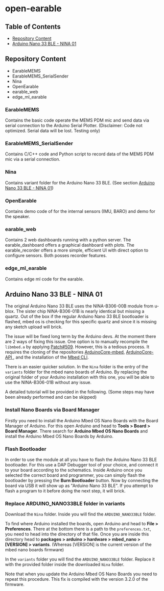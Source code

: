 # open-earable

## Table of Contents
- [Repository Content](#Repository-Content)
- [Arduino Nano 33 BLE - NINA 01](#Arduino-Nano-33-BLE---NINA-01)

## Repository Content
- EarableMEMS
- EarableMEMS_SerialSender
- Nina
- OpenEarable
- earable_web
- edge_ml_earable

### EarableMEMS
Contains the basic code operate the MEMS PDM mic and send data via serial connection to the Arduino Serial Plotter.
(Disclaimer: Code not optimized. Serial data will be lost. Testing only)

### EarableMEMS_SerialSender
Contains C/C++ code and Python script to record data of the MEMS PDM mic via a serial connection.

### Nina
Contains variant folder for the Arduino Nano 33 BLE.
(See section [Arduino Nano 33 BLE - NINA 01](#Arduino-Nano-33-BLE---NINA-01))

### OpenEarable
Contains demo code of for the internal sensors (IMU, BARO) and demo for the speaker.

### earable_web
Contains 2 web dashboards running with a python server.
The earable_dashboard offers a graphical dashboard with plots.
The earable_recorder offers a more simple, efficient UI with direct option to configure sensors.
Both posses recorder features.

### edge_ml_earable
Contains edge ml code for the earable.

## Arduino Nano 33 BLE - NINA 01

The original Arduino Nano 33 BLE uses the NINA-B306-00B module from u-blox.
The sister chip NINA-B306-01B is nearly identical but missing a quartz. Out of the box if the regular Arduino Nano 33 BLE bootloader is flashed, mbed os is checking for this specific quartz and since it is missing any sketch upload will brick.

The issue will be fixed long term by the Arduino devs.
At the moment there are 2 ways of fixing this issue.
One option is to manually recompile the `libmbed.a` by applying [Patch#509](https://github.com/arduino/ArduinoCore-mbed/pull/509).
However, this is a tedious process. It requires the cloning of the repositories [ArduinoCore-mbed](https://github.com/arduino/ArduinoCore-mbed), [ArduinoCore-API
](https://github.com/arduino/ArduinoCore-API), and the installation of the [Mbed CLI](https://os.mbed.com/docs/mbed-os/v6.15/quick-start/build-with-mbed-cli.html).

There is an easier quicker solution.
In the `Nina` folder is the entry of the `variants` folder for the mbed nano boards of Arduino.
By replacing the original folder of your Arduino installation with this one, you will be able to use the NINA-B306-01B without any issue.

A detailed tutorial will be provided in the following.
(Some steps may have been already performed and can be skipped)

### Install Nano Boards via Board Manager
Firstly you need to install the Arduino Mbed OS Nano Boards with the Board Manager of Arduino.
For this open Arduino and head to **Tools > Board > Board Manager**.
There search for **Arduino Mbed OS Nano Boards** and install the Arduino Mbed OS Nano Boards by Arduino.

### Flash Bootloader
In order to use the module at all you have to flash the Arduino Nano 33 BLE bootloader.
For this use a DAP Debugger tool of your choice, and connect it to your board according to the schematics.
Inside Arduino once you selected the correct board and programmer, you can simply flash the bootloader by pressing the **Burn Bootloader** button.
Now by connecting the board via USB it will show up as "Arduino Nano 33 BLE". If you attempt to flash a program to it before doing the next step, it will brick.

### Replace ARDUINO_NANO33BLE folder in variants
Download the `Nina` folder. Inside you will find the `ARDUINO_NANO33BLE` folder.

To find where Arduino installed the boards, open Arduino and head to **File > Preferences**.
There at the bottom there is a path to the `preferences.txt`, you need to head into the directory of that file.
Once you are inside this directory head to **packages > arduino > hardware > mbed_nano > [VERSION] > variants**.
(Whereas [VERSION] is the current version of the mbed nano boards firmware)

In the `variants` folder you will find the `ARDUINO_NANO33BLE` folder. Replace it with the provided folder inside the downloaded `Nina` folder.

Note that when you update the Arduino Mbed OS Nano Boards you need to repeat this procedure. This fix is compiled with the version 3.2.0 of the firmware.